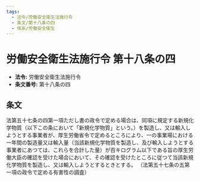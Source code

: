 ```yaml
---
tags:
  - 法令/労働安全衛生法施行令
  - 条文/第十八条の四
  - 体系/労働安全衛生
---
```

# 労働安全衛生法施行令 第十八条の四

- **法令:** 労働安全衛生法施行令
- **条文番号:** 第十八条の四

## 条文
法第五十七条の四第一項ただし書の政令で定める場合は、同項に規定する新規化学物質（以下この条において「新規化学物質」という。）を製造し、又は輸入しようとする事業者が、厚生労働省令で定めるところにより、一の事業場における一年間の製造量又は輸入量（当該新規化学物質を製造し、及び輸入しようとする事業者にあつては、これらを合計した量）が百キログラム以下である旨の厚生労働大臣の確認を受けた場合において、その確認を受けたところに従つて当該新規化学物質を製造し、又は輸入しようとするときとする。
（法第五十七条の五第一項の政令で定める有害性の調査）

